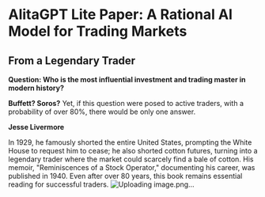# AlitaGPT Lite Paper: A Rational AI Model for Trading Markets
 
## From a Legendary Trader

**Question: Who is the most influential investment and trading master in modern history?**


**Buffett? Soros?**
Yet, if this question were posed to active traders, with a probability of over 80%, there would be only one answer.


**Jesse Livermore**


In 1929, he famously shorted the entire United States, prompting the White House to request him to cease; he also shorted cotton futures, turning into a legendary trader where the market could scarcely find a bale of cotton. His memoir, "Reminiscences of a Stock Operator," documenting his career, was published in 1940. Even after over 80 years, this book remains essential reading for successful traders.
![Uploading image.png…]()

<!--
**AlitaGPT/AlitaGPT** is a ✨ _special_ ✨ repository because its `README.md` (this file) appears on your GitHub profile.

Here are some ideas to get you started:

- 🔭 I’m currently working on ...
- 🌱 I’m currently learning ...
- 👯 I’m looking to collaborate on ...
- 🤔 I’m looking for help with ...
- 💬 Ask me about ...
- 📫 How to reach me: ...
- 😄 Pronouns: ...
- ⚡ Fun fact: ...
-->

